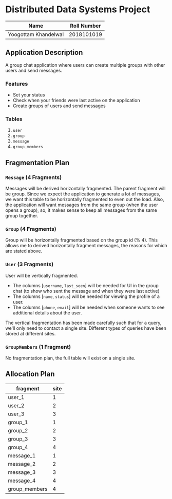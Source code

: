 # Distributed Data Systems Project
|Name| Roll Number|
|---|---|
|Yoogottam Khandelwal|2018101019|

## Application Description
A group chat application where users can create multiple groups with other users and send messages.

### Features
- Set your status
- Check when your friends were last active on the application
- Create groups of users and send messages

### Tables
1. `user`
2. `group`
3. `message`
4. `group_members`

## Fragmentation Plan
### `Message` (4 Fragments)
Messages will be derived horizontally fragmented. The parent fragment will be group. Since we expect the application to generate a lot of messages, we want this table to be horizontally fragmented to even out the load. Also, the application will want messages from the same group (when the user opens a group), so, it makes sense to keep all messages from the same group together.

### `Group` (4 Fragments)
Group will be horizontally fragmented based on the group id (% 4). This allows me to derived horizontally fragment messages, the reasons for which are stated above.

### `User` (3 Fragments)
User will be vertically fragmented.
 - The columns [`username`, `last_seen`] will be needed for UI in the group chat (to show who sent the message and when they were last active)
 - The columns [`name`, `status`] will be needed for viewing the profile of a user.
 - The columns [`phone`, `email`] will be needed when someone wants to see additional details about the user.

The vertical fragmentation has been made carefully such that for a query, we'll only need to contact a single site. Different types of queries have been stored at different sites.

### `GroupMembers` (1 Fragment)
No fragmentation plan, the full table will exist on a single site.

## Allocation Plan
|fragment|site|
|--------|----|
|user_1|1|
|user_2|2|
|user_3|3|
|group_1|1|
|group_2|2|
|group_3|3|
|group_4|4|
|message_1|1|
|message_2|2|
|message_3|3|
|message_4|4|
|group_members|4|
